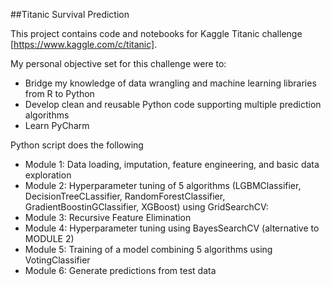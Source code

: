 ##Titanic Survival Prediction

This project contains code and notebooks for Kaggle Titanic challenge [https://www.kaggle.com/c/titanic]. 

My personal objective set for this challenge were to:
* Bridge my knowledge of data wrangling and machine learning libraries from R to Python
* Develop clean and reusable Python code supporting multiple prediction algorithms 
* Learn PyCharm

Python script does the following
* Module 1: Data loading, imputation, feature engineering, and basic data exploration 
* Module 2: Hyperparameter tuning of 5 algorithms (LGBMClassifier, DecisionTreeCLassifier, RandomForestClassifier, GradientBoostinGClassifier, XGBoost) using GridSearchCV:
* Module 3: Recursive Feature Elimination
* Module 4: Hyperparameter tuning using BayesSearchCV (alternative to MODULE 2)
* Module 5: Training of a model combining 5 algorithms using VotingClassifier
* Module 6: Generate predictions from test data
